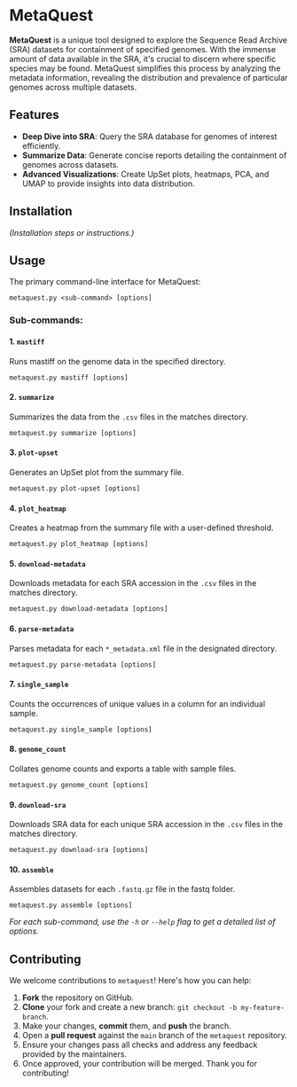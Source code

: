 # MetaQuest

**MetaQuest** is a unique tool designed to explore the Sequence Read Archive (SRA) datasets for containment of specified genomes. With the immense amount of data available in the SRA, it's crucial to discern where specific species may be found. MetaQuest simplifies this process by analyzing the metadata information, revealing the distribution and prevalence of particular genomes across multiple datasets.

## Features

- **Deep Dive into SRA**: Query the SRA database for genomes of interest efficiently.
- **Summarize Data**: Generate concise reports detailing the containment of genomes across datasets.
- **Advanced Visualizations**: Create UpSet plots, heatmaps, PCA, and UMAP to provide insights into data distribution.

## Installation

_(Installation steps or instructions.)_

## Usage

The primary command-line interface for MetaQuest:

```
metaquest.py <sub-command> [options]
```

### Sub-commands:

#### 1. `mastiff`
Runs mastiff on the genome data in the specified directory.
```
metaquest.py mastiff [options]
```

#### 2. `summarize`
Summarizes the data from the `.csv` files in the matches directory.
```
metaquest.py summarize [options]
```

#### 3. `plot-upset`
Generates an UpSet plot from the summary file.
```
metaquest.py plot-upset [options]
```

#### 4. `plot_heatmap`
Creates a heatmap from the summary file with a user-defined threshold.
```
metaquest.py plot_heatmap [options]
```

#### 5. `download-metadata`
Downloads metadata for each SRA accession in the `.csv` files in the matches directory.
```
metaquest.py download-metadata [options]
```

#### 6. `parse-metadata`
Parses metadata for each `*_metadata.xml` file in the designated directory.
```
metaquest.py parse-metadata [options]
```

#### 7. `single_sample`
Counts the occurrences of unique values in a column for an individual sample.
```
metaquest.py single_sample [options]
```

#### 8. `genome_count`
Collates genome counts and exports a table with sample files.
```
metaquest.py genome_count [options]
```

#### 9. `download-sra`
Downloads SRA data for each unique SRA accession in the `.csv` files in the matches directory.
```
metaquest.py download-sra [options]
```

#### 10. `assemble`
Assembles datasets for each `.fastq.gz` file in the fastq folder.
```
metaquest.py assemble [options]
```

_For each sub-command, use the `-h` or `--help` flag to get a detailed list of options._

## Contributing

We welcome contributions to `metaquest`! Here's how you can help:

1. **Fork** the repository on GitHub.
2. **Clone** your fork and create a new branch: `git checkout -b my-feature-branch`.
3. Make your changes, **commit** them, and **push** the branch.
4. Open a **pull request** against the `main` branch of the `metaquest` repository.
5. Ensure your changes pass all checks and address any feedback provided by the maintainers.
6. Once approved, your contribution will be merged. Thank you for contributing!
